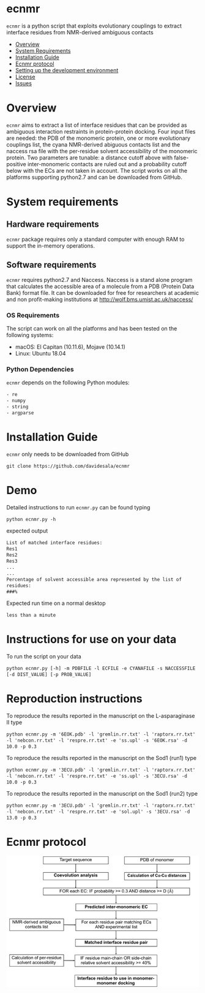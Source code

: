 # ecnmr
`ecnmr` is a python script that exploits evolutionary couplings to extract interface residues from NMR-derived ambiguous contacts 

- [Overview](#overview)
- [System Requirements](#system-requirements)
- [Installation Guide](#installation-guide)
- [Ecnmr protocol](#ecnmr-protocol)
- [Setting up the development environment](#setting-up-the-development-environment)
- [License](#license)
- [Issues](https://github.com/neurodata/mgcpy/issues)

# Overview
``ecnmr`` aims to extract a list of interface residues that can be provided as ambiguous interaction restraints in protein-protein docking. Four input files are needed: the PDB of the monomeric protein, one or more evolutionary couplings list, the cyana NMR-derived abiguous contacts list and the naccess rsa file with the per-residue solvent accessibility of the monomeric protein. Two parameters are tunable: a distance cutoff above with false-positive inter-monomeric contacts are ruled out and a probability cutoff below with the ECs are not taken in account. The script works on all the platforms supporting python2.7 and can be downloaded from GitHub.

# System requirements 
## Hardware requirements
`ecnmr` package requires only a standard computer with enough RAM to support the in-memory operations.

## Software requirements
`ecnmr` requires python2.7 and Naccess. Naccess is a stand alone program that calculates the accessible area of a molecule from a PDB (Protein Data Bank) format file. It can be downloaded for free for researchers at academic and  non profit-making institutions at http://wolf.bms.umist.ac.uk/naccess/

### OS Requirements
The script can work on all the platforms and has been tested on the following systems:
+ macOS: El Capitan (10.11.6), Mojave (10.14.1)
+ Linux: Ubuntu 18.04

### Python Dependencies
`ecnmr` depends on the following Python modules: 
```
- re 
- numpy 
- string
- argparse
```

# Installation Guide
`ecnmr` only needs to be downloaded from GitHub 
```
git clone https://github.com/davidesala/ecnmr 
```

# Demo
Detailed instructions to run `ecnmr.py` can be found typing
```
python ecnmr.py -h
```
expected output
```
List of matched interface residues:
Res1
Res2
Res3
...
...
Percentage of solvent accessible area represented by the list of residues:
###%
```
Expected run time on a normal desktop
```
less than a minute
```
# Instructions for use on your data
To run the script on your data 
```
python ecnmr.py [-h] -m PDBFILE -l ECFILE -e CYANAFILE -s NACCESSFILE [-d DIST_VALUE] [-p PROB_VALUE]
```
# Reproduction instructions
To reproduce the results reported in the manuscript on the L-asparaginase II type
```
python ecnmr.py -m '6EOK.pdb' -l 'gremlin.rr.txt' -l 'raptorx.rr.txt' -l 'nebcon.rr.txt' -l 'respre.rr.txt' -e 'ss.upl' -s '6EOK.rsa' -d 10.0 -p 0.3
```
To reproduce the results reported in the manuscript on the Sod1 (run1) type
```
python ecnmr.py -m '3ECU.pdb' -l 'gremlin.rr.txt' -l 'raptorx.rr.txt' -l 'nebcon.rr.txt' -l 'respre.rr.txt' -e 'ss.upl' -s '3ECU.rsa' -d 10.0 -p 0.3
```
To reproduce the results reported in the manuscript on the Sod1 (run2) type 
```
python ecnmr.py -m '3ECU.pdb' -l 'gremlin.rr.txt' -l 'raptorx.rr.txt' -l 'nebcon.rr.txt' -l 'respre.rr.txt' -e 'sol.upl' -s '3ECU.rsa' -d 13.0 -p 0.3
```
# Ecnmr protocol
![Ecnmr protocol](https://github.com/davidesala/ecnmr/blob/master/protocol.png)
